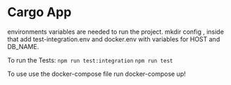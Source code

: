 # Cargo App

environments variables are needed to run the project. 
mkdir config , inside that add test-integration.env and docker.env with variables for HOST and DB_NAME. 

To run the Tests:
`npm run test:integration`
`npm run test`

To use use the docker-compose file  run docker-compose up!
